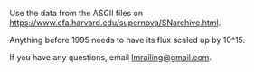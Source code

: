 Use the data from the ASCII files on https://www.cfa.harvard.edu/supernova/SNarchive.html.

Anything before 1995 needs to have its flux scaled up by 10^15.

If you have any questions, email lmrailing@gmail.com.
